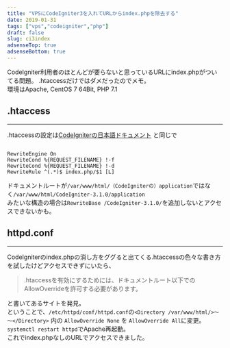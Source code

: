 ```yaml
---
title: "VPSにCodeIgniter3を入れてURLからindex.phpを除去する"
date: 2019-01-31
tags: ["vps","codeigniter","php"]
draft: false
slug: ci3index
adsenseTop: true
adsenseBottom: true
---
```


CodeIgniter利用者のほとんどが要らないと思っているURLにindex.phpがついてる問題。
.htaccessだけではダメだったのでメモ。  
環境はApache, CentOS 7 64Bit, PHP 7.1<br>

## .htaccess
---

.htaccessの設定は[CodeIgniterの日本語ドキュメント](https://codeigniter.jp/user_guide/3/general/urls.html)
と同じで

```.htaccess

RewriteEngine On
RewriteCond %{REQUEST_FILENAME} !-f
RewriteCond %{REQUEST_FILENAME} !-d
RewriteRule ^(.*)$ index.php/$1 [L]

```

ドキュメントルートが`/var/www/html/（CodeIgniterの）application`ではなく`/var/www/html/CodeIgniter-3.1.0/application`  
みたいな構造の場合は`RewriteBase /CodeIgniter-3.1.0/`を追加しないとアクセスできないかも。<br>

## httpd.conf
---

CodeIgniterのindex.phpの消し方をググると出てくる.htaccessの色々な書き方を試したけどアクセスできずにいたら、
>.htaccessを有効にするためには、ドキュメントルート以下でのAllowOverrideを許可する必要があります。

と書いてあるサイトを発見。  
ということで、`/etc/httpd/conf/httpd.conf`の`<Directory /var/www/html/>～～</Directory>` 内の `AllowOverride None` を `AllowOverride All`に変更。  
`systemctl restart httpd`でApache再起動。  
これでindex.phpなしのURLでアクセスできました。